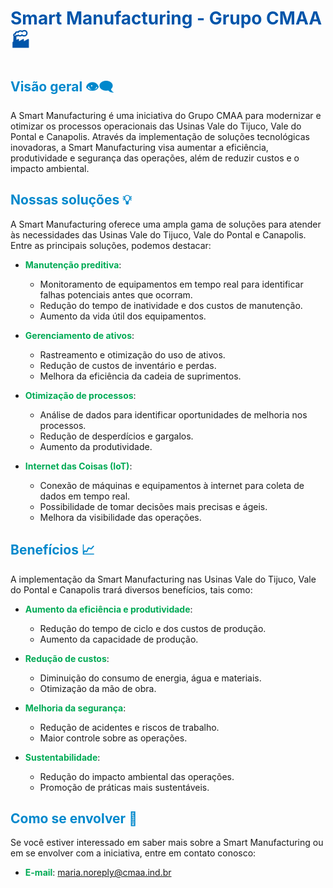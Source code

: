 # <span style="color:#0055AA;">Smart Manufacturing - Grupo CMAA 🏭</span>

## <span style="color:#0088CC;">Visão geral 👁️‍🗨️</span>

A Smart Manufacturing é uma iniciativa do Grupo CMAA para modernizar e otimizar os processos operacionais das Usinas Vale do Tijuco, Vale do Pontal e Canapolis. Através da implementação de soluções tecnológicas inovadoras, a Smart Manufacturing visa aumentar a eficiência, produtividade e segurança das operações, além de reduzir custos e o impacto ambiental.

## <span style="color:#0088CC;">Nossas soluções 💡</span>

A Smart Manufacturing oferece uma ampla gama de soluções para atender às necessidades das Usinas Vale do Tijuco, Vale do Pontal e Canapolis. Entre as principais soluções, podemos destacar:

- **<span style="color:#00AA55;">Manutenção preditiva</span>**:
  - Monitoramento de equipamentos em tempo real para identificar falhas potenciais antes que ocorram.
  - Redução do tempo de inatividade e dos custos de manutenção.
  - Aumento da vida útil dos equipamentos.

- **<span style="color:#00AA55;">Gerenciamento de ativos</span>**:
  - Rastreamento e otimização do uso de ativos.
  - Redução de custos de inventário e perdas.
  - Melhora da eficiência da cadeia de suprimentos.

- **<span style="color:#00AA55;">Otimização de processos</span>**:
  - Análise de dados para identificar oportunidades de melhoria nos processos.
  - Redução de desperdícios e gargalos.
  - Aumento da produtividade.

- **<span style="color:#00AA55;">Internet das Coisas (IoT)</span>**:
  - Conexão de máquinas e equipamentos à internet para coleta de dados em tempo real.
  - Possibilidade de tomar decisões mais precisas e ágeis.
  - Melhora da visibilidade das operações.

## <span style="color:#0088CC;">Benefícios 📈</span>

A implementação da Smart Manufacturing nas Usinas Vale do Tijuco, Vale do Pontal e Canapolis trará diversos benefícios, tais como:

- **<span style="color:#00AA55;">Aumento da eficiência e produtividade</span>**:
  - Redução do tempo de ciclo e dos custos de produção.
  - Aumento da capacidade de produção.

- **<span style="color:#00AA55;">Redução de custos</span>**:
  - Diminuição do consumo de energia, água e materiais.
  - Otimização da mão de obra.

- **<span style="color:#00AA55;">Melhoria da segurança</span>**:
  - Redução de acidentes e riscos de trabalho.
  - Maior controle sobre as operações.

- **<span style="color:#00AA55;">Sustentabilidade</span>**:
  - Redução do impacto ambiental das operações.
  - Promoção de práticas mais sustentáveis.

## <span style="color:#0088CC;">Como se envolver 🤝</span>

Se você estiver interessado em saber mais sobre a Smart Manufacturing ou em se envolver com a iniciativa, entre em contato conosco:

- **<span style="color:#00AA55;">E-mail</span>**: maria.noreply@cmaa.ind.br
